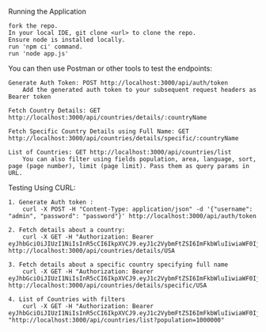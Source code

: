 Running the Application

    fork the repo. 
    In your local IDE, git clone <url> to clone the repo.
    Ensure node is installed locally.
    run 'npm ci' command.
    run 'node app.js'

You can then use Postman or other tools to test the endpoints:

    Generate Auth Token: POST http://localhost:3000/api/auth/token
        Add the generated auth token to your subsequent request headers as Bearer token
    
    Fetch Country Details: GET http://localhost:3000/api/countries/details/:countryName
    
    Fetch Specific Country Details using Full Name: GET http://localhost:3000/api/countries/details/specific/:countryName
    
    List of Countries: GET http://localhost:3000/api/countries/list
        You can also filter using fields population, area, language, sort, page (page number), limit (page limit). Pass them as query params in URL.

Testing Using CURL:

    1. Generate Auth token : 
        curl -X POST -H "Content-Type: application/json" -d '{"username": "admin", "password": "password"}' http://localhost:3000/api/auth/token

    2. Fetch details about a country:
        curl -X GET -H "Authorization: Bearer eyJhbGciOiJIUzI1NiIsInR5cCI6IkpXVCJ9.eyJ1c2VybmFtZSI6ImFkbWluIiwiaWF0IjoxNjk1Mjk4MTE1LCJleHAiOjE2OTUzMDE3MTV9.4LSVB6hkNF9Qy9CmGycTRekehy2gkOdCzs0nPcCxJ5A" http://localhost:3000/api/countries/details/USA

    3. Fetch details about a specific country specifying full name
        curl -X GET -H "Authorization: Bearer eyJhbGciOiJIUzI1NiIsInR5cCI6IkpXVCJ9.eyJ1c2VybmFtZSI6ImFkbWluIiwiaWF0IjoxNjk1Mjk4MTE1LCJleHAiOjE2OTUzMDE3MTV9.4LSVB6hkNF9Qy9CmGycTRekehy2gkOdCzs0nPcCxJ5A" http://localhost:3000/api/countries/details/specific/USA

    4. List of Countries with filters
        curl -X GET -H "Authorization: Bearer eyJhbGciOiJIUzI1NiIsInR5cCI6IkpXVCJ9.eyJ1c2VybmFtZSI6ImFkbWluIiwiaWF0IjoxNjk1Mjk4MTE1LCJleHAiOjE2OTUzMDE3MTV9.4LSVB6hkNF9Qy9CmGycTRekehy2gkOdCzs0nPcCxJ5A" "http://localhost:3000/api/countries/list?population=1000000"

